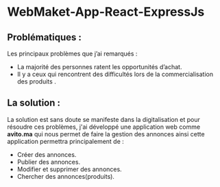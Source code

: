 # WebMaket-App-React-ExpressJs

## Problématiques :
Les principaux problèmes que j’ai remarqués :
- La majorité des personnes ratent les opportunités d’achat.
- Il y a ceux qui rencontrent des difficultés lors de la commercialisation des produits .
## La solution :
La solution est sans doute se manifeste dans la digitalisation et pour résoudre ces problèmes,
j'ai  développé une application web comme **avito.ma** qui nous permet de faire la gestion
des annonces ainsi cette application permettra principalement de :
- Créer des annonces.
- Publier des annonces.
- Modifier et supprimer des annonces.
- Chercher des annonces(produits).

